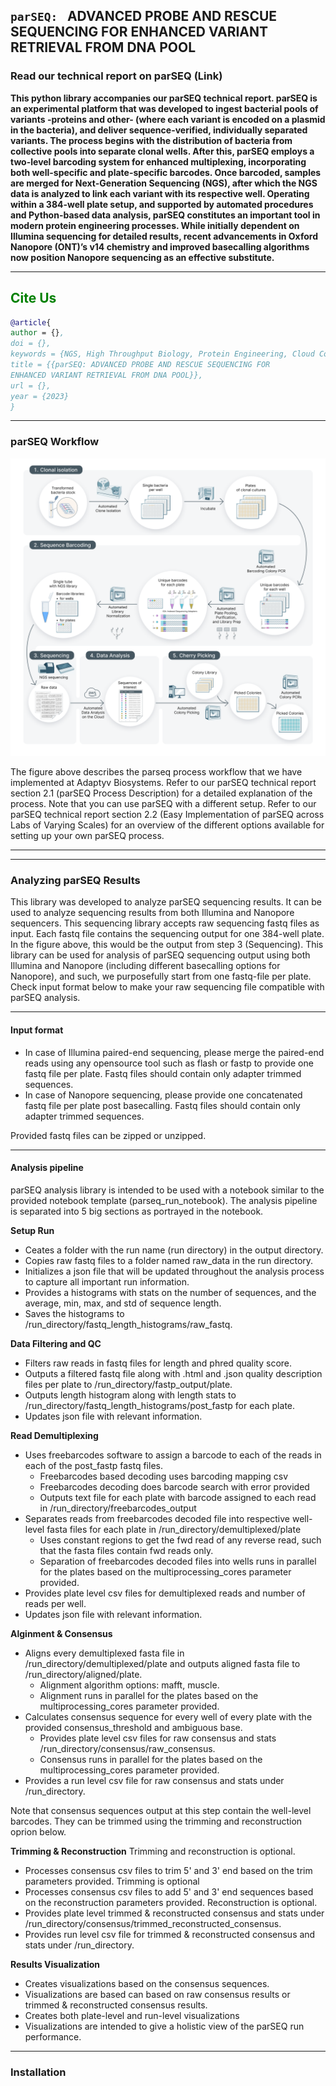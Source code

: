 `parSEQ: ` **ADVANCED PROBE AND RESCUE SEQUENCING FOR
ENHANCED VARIANT RETRIEVAL FROM DNA POOL**
---------
### Read our technical report on parSEQ (Link)


**This python library accompanies our parSEQ technical report. parSEQ is an experimental platform that was developed to ingest bacterial pools of variants -proteins and other- (where each variant is encoded on a plasmid in the bacteria), and deliver sequence-verified, individually separated variants. The process begins with the distribution of bacteria from collective pools into separate clonal wells. After this, parSEQ employs a two-level barcoding system for enhanced multiplexing, incorporating both well-specific and plate-specific barcodes. Once barcoded, samples are merged for Next-Generation Sequencing (NGS), after which the NGS data is analyzed to link each variant with its respective well. Operating within a 384-well plate setup, and supported by automated procedures and Python-based data analysis, parSEQ constitutes an important tool in modern protein engineering processes. While initially dependent on Illumina sequencing for detailed results, recent advancements in Oxford Nanopore (ONT)’s v14 chemistry and improved basecalling algorithms now position Nanopore sequencing as an effective substitute.**

--------

<h2 style="color:green;">Cite Us</h2>

```bibtex
@article{
author = {},
doi = {},
keywords = {NGS, High Throughput Biology, Protein Engineering, Cloud Computing, Automation, Sequence-Function Landscapes},,
title = {{parSEQ: ADVANCED PROBE AND RESCUE SEQUENCING FOR
ENHANCED VARIANT RETRIEVAL FROM DNA POOL}},
url = {},
year = {2023}
}
```


-------

### parSEQ Workflow
![parSEQ Process Workflow](images/parseq-process-workflow.png)

The figure above describes the parseq process workflow that we have implemented at Adaptyv Biosystems. Refer to our parSEQ technical report section 2.1 (parSEQ Process Description) for a detailed explanation of the process. Note that you can use parSEQ with a different setup. Refer to our parSEQ technical report section 2.2 (Easy Implementation of parSEQ across Labs of Varying Scales) for an overview of the different options available for setting up your own parSEQ process.

-------------------
-------------------

### Analyzing parSEQ Results

This library was developed to analyze parSEQ sequencing results. It can be used to analyze sequencing results from both Illumina and Nanopore sequencers. This sequencing library accepts raw sequencing fastq files as input. Each fastq file contains the sequencing output for one 384-well plate. In the figure above, this would be the output from step 3 (Sequencing).
This library can be used for analysis of parSEQ sequencing output using both Illumina and Nanopore (including different basecalling options for Nanopore), and such, we purposefully start from one fastq-file per plate. Check input format below to make your raw sequencing file compatible with parSEQ analysis.

-------------------

#### Input format

- In case of Illumina paired-end sequencing, please merge the paired-end reads using any opensource tool such as flash or fastp to provide one fastq file per plate. Fastq files should contain only adapter trimmed sequences.
- In case of Nanopore sequencing, please provide one concatenated fastq file per plate post basecalling. Fastq files should contain only adapter trimmed sequences.

Provided fastq files can be zipped or unzipped.

-------------------

#### Analysis pipeline

parSEQ analysis library is intended to be used with a notebook similar to the provided notebook template (parseq_run_notebook). The analysis pipeline is separated into 5 big sections as portrayed in the notebook. 

**Setup Run**
- Ceates a folder with the run name (run directory) in the output directory.
- Copies raw fastq files to a folder named raw_data in the run directory.
- Initializes a json file that will be updated throughout the analysis process to capture all important run information.
- Provides a histograms with stats on the number of sequences, and the average, min, max, and std of sequence length.
- Saves the histograms to /run_directory/fastq_length_histograms/raw_fastq.

**Data Filtering and QC**
- Filters raw reads in fastq files for length and phred quality score.
- Outputs a filtered fastq file along with .html and .json quality description files per plate to  /run_directory/fastp_output/plate.
- Outputs length histogram along with length stats to /run_directory/fastq_length_histograms/post_fastp for each plate.
- Updates json file with relevant information.

**Read Demultiplexing**
- Uses freebarcodes software to assign a barcode to each of the reads in each of the post_fastp fastq files.
    - Freebarcodes based decoding uses barcoding mapping csv
    - Freebarcodes decoding does barcode search with error provided
    - Outputs text file for each plate with barcode assigned to each read in /run_directory/freebarcodes_output
- Separates reads from freebarcodes decoded file into respective well-level fasta files for each plate in /run_directory/demultiplexed/plate
    - Uses constant regions to get the fwd read of any reverse read, such that the fasta files contain fwd reads only.
    - Separation of freebarcodes decoded files into wells runs in parallel for the plates based on the multiprocessing_cores parameter provided.
- Provides plate level csv files for demultiplexed reads and number of reads per well.
- Updates json file with relevant information.

**Alginment & Consensus**

- Aligns every demultiplexed fasta file in  /run_directory/demultiplexed/plate and outputs aligned fasta file to /run_directory/aligned/plate.
    - Alignment algorithm options: mafft, muscle.
    - Alignment runs in parallel for the plates based on the multiprocessing_cores parameter provided.
- Calculates consensus sequence for every well of every plate with the provided consensus_threshold and ambiguous base.
    - Provides plate level csv files for raw consensus and stats /run_directory/consensus/raw_consensus.
    - Consensus runs in parallel for the plates based on the multiprocessing_cores parameter provided.
- Provides a run level csv file for raw consensus and stats under /run_directory.

Note that consensus sequences output at this step contain the well-level barcodes. They can be trimmed using the trimming and reconstruction oprion below.

**Trimming & Reconstruction**
Trimming and reconstruction is optional.
- Processes consensus csv files to trim 5' and 3' end based on the trim parameters provided. Trimming is optional
- Processes consensus csv files to add 5' and 3' end sequences based on the reconstruction parameters provided. Reconstruction is optional.
- Provides plate level trimmed & reconstructed consensus and stats under /run_directory/consensus/trimmed_reconstructed_consensus.
- Provides run level csv file for trimmed & reconstructed consensus and stats under /run_directory.

**Results Visualization**
- Creates visualizations based on the consensus sequences.
- Visualizations are based can based on raw consensus results or trimmed & reconstructed consensus results.
- Creates both plate-level and run-level visualizations
- Visualizations are intended to give a holistic view of the parSEQ run performance.

-------------------
### Installation






